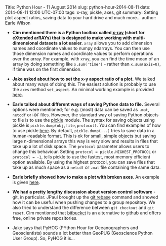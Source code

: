 Title: Python Hour - 11 August 2014
slug: python-hour-2014-08-11
date: 2014-08-11 12:00 UTC-07:00
tags: x-ray, pickle, axes, git
summary: Setting plot aspect ratios, saving data to your hard drive and much more...
author: Earle Wilson

+ **Cim mentioned there is a Python toolbox called [x-ray](https://pypi.python.org/pypi/xray/0.1.0) (short for eXtended arRAYs) that is designed to make working with multi-dimensional datasets a lot easier.** `xray` allows you to add dimension names and coordinate values to numpy ndarrays. You can then use those dimension names and coordinate values to perform operations over the array. For example, with `xray`, you can find the time mean of an array by doing something like `x.sum('time')` - rather than `x.sum(axis=0)`, if time was on the first dimension.


+ **Jake asked about how to set the x-y aspect ratio of a plot.** We talked about many ways of doing this. The easiest solution is probably to use the `axes` method `set_aspect`. An minimal working example is provided [here](plot-aspect-ratio).


+ **Earle talked about different ways of saving Python data to file.** Several options were mentioned; for e.g. (most) data can be saved as `.mat`, `netcdf` or `HDF` files. However, the standard way of saving Python objects to file is to use the [pickle](https://docs.python.org/2/library/pickle.html#data-stream-format) module. The syntax for saving objects using pickle is `pickle.dump(obj,file,protocol)`. You can find examples of how to use pickle [here](http://earlew.github.io/Reading-and-writing-data/index.html#Reading-and-saving-data-using-Pickle). By default, `pickle.dump(...)` tries to save data in a human-readable format. This is ok for small, simple objects but saving large n-dimensional arrays this way is very slow and results in files that take up a lot of disk space. The `protocol` parameter allows users to change this behaviour. Setting `protocol = pickle.HIGHEST_PROTOCOL` or `protocol = -1`, tells pickle to use the fastest, most memory efficient option available. By using the highest protocol, you can save files that take up as much space as a `netcdf` or `.mat` file containing the same data. 



+ **Earle briefly showed how to make a plot with broken axes**. An example is given [here](broken-axes).


+ **We had a pretty lengthy discussion about version control software** - git, in particular. JPaul brought up the [git rebase](http://git-scm.com/book/en/Git-Branching-Rebasing) command and showed how it can be useful when pushing changes to a group repository. We also tried to understand the difference between `git checkout` and `git reset`. Cim mentioned that [bitbucket](https://bitbucket.org/) is an alternative to github and offers free, online private repositories.


+ Jake says that PyHOG (PYthon Hour for Oceanographers and Geoscientists) sounds a lot better than GeoPUG (Geoscience Python User Group). So, PyHOG it is...
